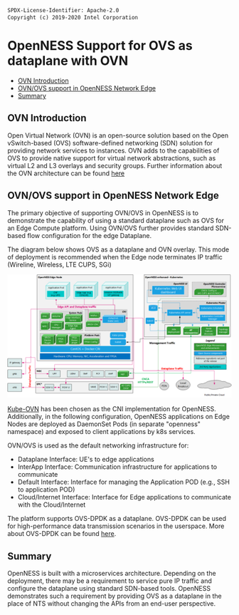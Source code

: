```text
SPDX-License-Identifier: Apache-2.0
Copyright (c) 2019-2020 Intel Corporation
```
<!-- omit in toc -->
# OpenNESS Support for OVS as dataplane with OVN
- [OVN Introduction](#ovn-introduction)
- [OVN/OVS support in OpenNESS Network Edge](#ovnovs-support-in-openness-network-edge)
- [Summary](#summary)

## OVN Introduction
Open Virtual Network (OVN) is an open-source solution based on the Open vSwitch-based (OVS) software-defined networking (SDN) solution for providing network services to instances. OVN adds to the capabilities of OVS to provide native support for virtual network abstractions, such as virtual L2 and L3 overlays and security groups. Further information about the OVN architecture can be found [here](https://www.openvswitch.org/support/dist-docs/ovn-architecture.7.html)

## OVN/OVS support in OpenNESS Network Edge
The primary objective of supporting OVN/OVS in OpenNESS is to demonstrate the capability of using a standard dataplane such as OVS for an Edge Compute platform. Using OVN/OVS further provides standard SDN-based flow configuration for the edge Dataplane.

The diagram below shows OVS as a dataplane and OVN overlay. This mode of deployment is recommended when the Edge node terminates IP traffic (Wireline, Wireless, LTE CUPS, SGi)

![OpenNESS with NTS as dataplane overview](ovn_images/openness_ovn.png)

[Kube-OVN](https://github.com/alauda/kube-ovn) has been chosen as the CNI implementation for OpenNESS. Additionally, in the following configuration, OpenNESS applications on Edge Nodes are deployed as DaemonSet Pods (in separate "openness" namespace) and exposed to client applications by k8s services.

OVN/OVS is used as the default networking infrastructure for:
- Dataplane Interface: UE's to edge applications
- InterApp Interface: Communication infrastructure for applications to communicate
- Default Interface: Interface for managing the Application POD (e.g., SSH to application POD)
- Cloud/Internet Interface: Interface for Edge applications to communicate with the Cloud/Internet

The platform supports OVS-DPDK as a dataplane. OVS-DPDK can be used for high-performance data transmission scenarios in the userspace. More about OVS-DPDK can be found [here](http://docs.openvswitch.org/en/latest/howto/dpdk/).

## Summary
OpenNESS is built with a microservices architecture. Depending on the deployment, there may be a requirement to service pure IP traffic and configure the dataplane using standard SDN-based tools. OpenNESS demonstrates such a requirement by providing OVS as a dataplane in the place of NTS without changing the APIs from an end-user perspective.
